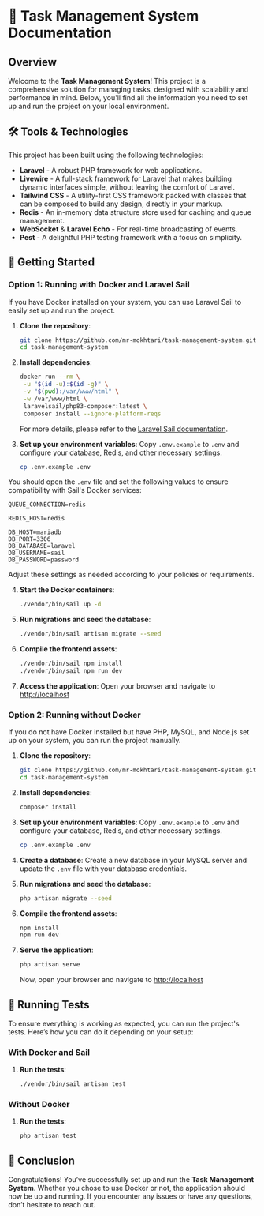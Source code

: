 
# 📝 Task Management System Documentation

## Overview

Welcome to the **Task Management System**! This project is a comprehensive solution for managing tasks, designed with scalability and performance in mind. Below, you'll find all the information you need to set up and run the project on your local environment.

## 🛠️ Tools & Technologies

This project has been built using the following technologies:

- **Laravel** - A robust PHP framework for web applications.
- **Livewire** - A full-stack framework for Laravel that makes building dynamic interfaces simple, without leaving the comfort of Laravel.
- **Tailwind CSS** - A utility-first CSS framework packed with classes that can be composed to build any design, directly in your markup.
- **Redis** - An in-memory data structure store used for caching and queue management.
- **WebSocket** & **Laravel Echo** - For real-time broadcasting of events.
- **Pest** - A delightful PHP testing framework with a focus on simplicity.

## 🚀 Getting Started

### Option 1: Running with Docker and Laravel Sail

If you have Docker installed on your system, you can use Laravel Sail to easily set up and run the project.

1. **Clone the repository**:
   ```bash
   git clone https://github.com/mr-mokhtari/task-management-system.git
   cd task-management-system
   ```

2. **Install dependencies**:
   ```bash
   docker run --rm \
    -u "$(id -u):$(id -g)" \
    -v "$(pwd):/var/www/html" \
    -w /var/www/html \
    laravelsail/php83-composer:latest \
    composer install --ignore-platform-reqs
   ```
   For more details, please refer to the [Laravel Sail documentation](https://laravel.com/docs/11.x/sail#installing-composer-dependencies-for-existing-projects).


3. **Set up your environment variables**:
   Copy `.env.example` to `.env` and configure your database, Redis, and other necessary settings.
   ```bash
   cp .env.example .env
   ```

You should open the `.env` file and set the following values to ensure compatibility with Sail's Docker services:

```env
QUEUE_CONNECTION=redis

REDIS_HOST=redis

DB_HOST=mariadb
DB_PORT=3306
DB_DATABASE=laravel
DB_USERNAME=sail
DB_PASSWORD=password
```

Adjust these settings as needed according to your policies or requirements.

4. **Start the Docker containers**:
   ```bash
   ./vendor/bin/sail up -d
   ```

5. **Run migrations and seed the database**:
   ```bash
   ./vendor/bin/sail artisan migrate --seed
   ```

6. **Compile the frontend assets**:
   ```bash
   ./vendor/bin/sail npm install
   ./vendor/bin/sail npm run dev
   ```

7. **Access the application**:
   Open your browser and navigate to [http://localhost](http://localhost)

### Option 2: Running without Docker

If you do not have Docker installed but have PHP, MySQL, and Node.js set up on your system, you can run the project manually.

1. **Clone the repository**:
   ```bash
   git clone https://github.com/mr-mokhtari/task-management-system.git
   cd task-management-system
   ```

2. **Install dependencies**:
   ```bash
   composer install
   ```

3. **Set up your environment variables**:
   Copy `.env.example` to `.env` and configure your database, Redis, and other necessary settings.
   ```bash
   cp .env.example .env
   ```

4. **Create a database**:
   Create a new database in your MySQL server and update the `.env` file with your database credentials.

5. **Run migrations and seed the database**:
   ```bash
   php artisan migrate --seed
   ```

6. **Compile the frontend assets**:
   ```bash
   npm install
   npm run dev
   ```

7. **Serve the application**:
   ```bash
   php artisan serve
   ```
   Now, open your browser and navigate to [http://localhost](http://localhost)

## 🧪 Running Tests

To ensure everything is working as expected, you can run the project's tests. Here’s how you can do it depending on your setup:

### With Docker and Sail

1. **Run the tests**:
   ```bash
   ./vendor/bin/sail artisan test
   ```

### Without Docker

1. **Run the tests**:
   ```bash
   php artisan test
   ```

## 🎉 Conclusion

Congratulations! You’ve successfully set up and run the **Task Management System**. Whether you chose to use Docker or not, the application should now be up and running. If you encounter any issues or have any questions, don’t hesitate to reach out.
